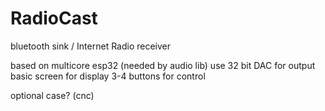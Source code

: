 # RadioCast
bluetooth sink / Internet Radio receiver

based on multicore esp32 (needed by audio lib)
use 32 bit DAC for output
basic screen for display
3-4 buttons for control

optional case? (cnc)
